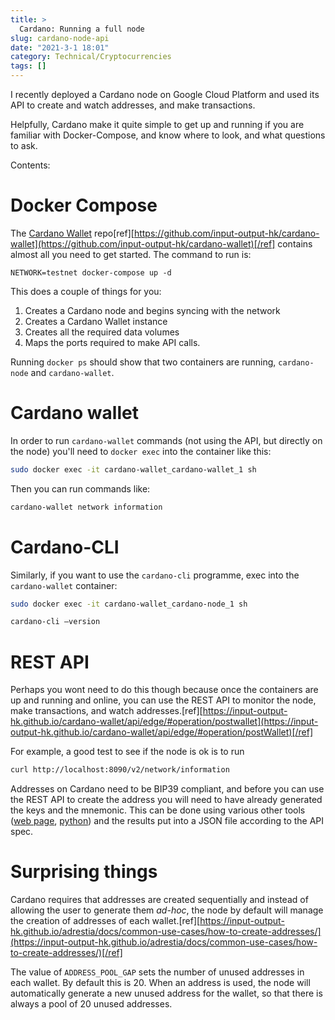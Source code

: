 ```yaml
---
title: >
  Cardano: Running a full node
slug: cardano-node-api
date: "2021-3-1 18:01"
category: Technical/Cryptocurrencies
tags: []
---
```


I recently deployed a Cardano node on Google Cloud Platform and used its API to
create and watch addresses, and make transactions.

Helpfully, Cardano make it quite simple to get up and running if you are
familiar with Docker-Compose, and know where to look, and what questions to ask.

Contents:
<TOCInline toc={props.toc} exclude="Overview" toHeading={2} />

# Docker Compose

The [Cardano Wallet](https://github.com/input-output-hk/cardano-wallet)
repo[ref][https://github.com/input-output-hk/cardano-wallet](https://github.com/input-output-hk/cardano-wallet)[/ref]
contains almost all you need to get started. The command to run is:

`NETWORK=testnet docker-compose up -d`

This does a couple of things for you:

1. Creates a Cardano node and begins syncing with the network
2. Creates a Cardano Wallet instance
3. Creates all the required data volumes
4. Maps the ports required to make API calls.

Running `docker ps` should show that two containers are running, `cardano-node`
and `cardano-wallet`.

# Cardano wallet

In order to run `cardano-wallet` commands (not using the API, but directly on
the node) you'll need to `docker exec` into the container like this:

```bash
sudo docker exec -it cardano-wallet_cardano-wallet_1 sh
```

Then you can run commands like:

```bash
cardano-wallet network information
```

# Cardano-CLI

Similarly, if you want to use the `cardano-cli` programme, exec into the
`cardano-wallet` container:

```bash
sudo docker exec -it cardano-wallet_cardano-node_1 sh
```

```bash
cardano-cli —version
```

# REST API

Perhaps you wont need to do this though because once the containers are up and
running and online, you can use the REST API to monitor the node, make
transactions, and watch
addresses.[ref][https://input-output-hk.github.io/cardano-wallet/api/edge/#operation/postwallet](https://input-output-hk.github.io/cardano-wallet/api/edge/#operation/postWallet)[/ref]

For example, a good test to see if the node is ok is to run

```sh
curl http://localhost:8090/v2/network/information
```

Addresses on Cardano need to be BIP39 compliant, and before you can use the
REST API to create the address you will need to have already generated the keys
and the mnemonic. This can be done using various other tools
([web page](https://iancoleman.io/bip39/), [python](https://github.com/trezor/python-mnemonic)) and the results put into a JSON file
according to the API spec.

# Surprising things

Cardano requires that addresses are created sequentially and instead of
allowing the user to generate them _ad-hoc_, the node by default will manage
the creation of addresses of each
wallet.[ref][https://input-output-hk.github.io/adrestia/docs/common-use-cases/how-to-create-addresses/](https://input-output-hk.github.io/adrestia/docs/common-use-cases/how-to-create-addresses/)[/ref]

The value of `ADDRESS_POOL_GAP` sets the number of unused addresses in each
wallet. By default this is 20. When an address is used, the node will
automatically generate a new unused address for the wallet, so that there is
always a pool of 20 unused addresses.
